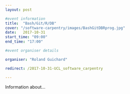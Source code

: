```yaml
---
layout: post

#event information
title:  "Bash/Git/R/DB"
cover: "/software-carpentry/images/BashGitDBRprog.jpg"
date:   2017-10-31
start_time: "09:00"
end_time: "17:00"

#event organiser details

organiser: "Roland Guichard"

redirect: /2017-10-31-UCL_software_carpentry

---
```


Information about...
